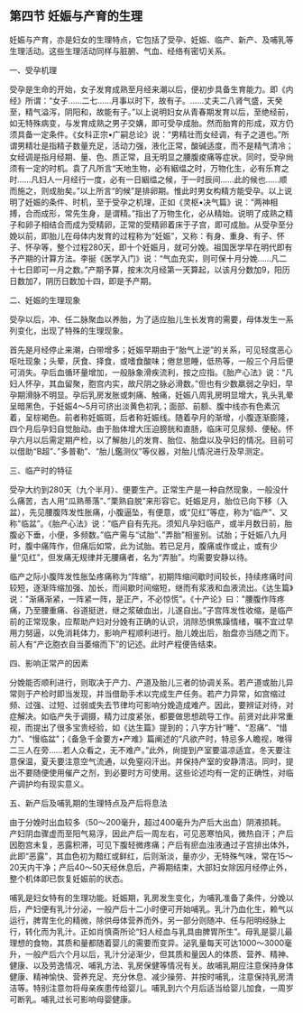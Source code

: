 ## 第四节 妊娠与产育的生理

妊娠与产育，亦是妇女的生理特点，它包括了受孕、妊娠、临产、新产、及哺乳等生理活动。这些生理活动同样与脏腑、气血、经络有密切关系。

一、受孕机理

受孕是生命的开始，女子发育成熟至月经来潮以后，便初步具备生育能力。即《内经》所谓：“女子……二七……月事以时下，故有子。……丈夫二八肾气盛，天癸至，精气溢泻，阴阳和，故能有子。”以上说明妇女从青春期发育以后，至绝经前，如无特殊病变，与发育成熟之男子交媾，即可受孕成胎。然而胎育的形成，双方仍须具备一定条件。《女科正宗•广嗣总论》说：“男精壮而女经调，有子之道也。”所谓男精壮是指精子数量充足，活动力强，液化正常，酸碱适度，而不是精气清冷；女经调是指月经期、量、色、质正常，且无明显之腰腹痠痛等症状。同时，受孕尙须有一定的时机。袁了凡所言“天地生物，必有絪缊之时，万物化生，必有乐育之时……凡妇人一月经行一度，必有一日絪缊之候，于一时辰间……此的候也……顺而施之，则成胎矣。”以上所言“的候”是排卵期。惟此时男女构精方能受孕。以上说明了妊娠的条件、时机，至于受孕之机理，正如《灵枢•决气篇》说：“两神相搏，合而成形，常先生身，是谓精。”指出了万物生化，必从精始。说明了成熟之精子和卵子相结合而成为受精卵，正常的受精卵着床于子宫，即可成胎。从受孕至分娩以前，即胎儿在母体内发育的过程称为“妊娠”，又称：有身、重身、有子、怀子、怀孕等，整个过程280天，即十个妊娠月，就可分娩。祖国医学早在明代即有予产期的计算方法。李挻《医学入门》说：“气血充实，则可保十月分娩……凡二十七日即可一月之数。”产期予算，按末次月经第一天算起，以该月分数加9，阳历日数加7，阴历日数加十四，即是予产期。

二、妊娠的生理现象

受孕以后，冲、任二脉聚血以养胎，为了适应胎儿生长发育的需要，母体发生一系列变化，出现了特殊的生理现象。

首先是月经停止来潮，白带增多；妊娠早期由于“胎气上逆”的关系，可见轻度恶心呕吐现象；头晕，厌食、择食，或嗜食酸味；倦怠思睡，低热等，一般三个月后便可消失。孕后血循环量增加，一般脉象滑疾流利，按之应指。《胎产心法》说：“凡妇人怀孕，其血留聚，胞宫内实，故尺阴之脉必滑数。”但也有少数羸弱之孕妇，早孕期滑脉不明显。孕后乳房发胀或刺痛、触痛，妊娠八周乳房明显增大，乳头乳晕呈暗黑色，于妊娠4～5月可挤出淡黄色初乳；面部、前额、腹中线亦有色素沉着，呈棕褐色。前者称妊娠斑，后者称妊娠线。随着孕月的渐增，小腹逐渐膨隆，四个月后孕妇自觉胎动。由于胎体增大压迫膀胱和直肠，临床可见尿频、便秘。怀孕六月以后需定期产检，以了解胎儿的发育、胎位、胎盘以及孕妇的情况。目前可以借助“B超”、”多普勒”、“胎儿鑑测仪”等仪器，对胎儿情况进行及早测定。

三、临产时的特征

受孕大约到280天（九个半月）、便要生产。正常生产是一种自然现象，一般没什么痛苦，古人用“瓜熟蒂落”、”栗熟自脱”来形容它。妊娠足月，胎位已向下移（入盆），先见腰腹阵发性胀痛，小腹逼坠，有便意，或“见红”等症，称为“临产”、又称"临盆”。《胎产心法》说：“临产自有先兆。须知凡孕妇临产，或半月数日前，胎腹必下垂，小便，多频数。”临产需与“试胎”、”弄胎”相鉴别。试胎；于妊娠八九月时，腹中痛阵作，但痛后如常，此为试胎。若已足月，腹痛或作或止，或有少量“见红”，但发痛无规律并无腰痛者，名为“弄胎”。均需要安静以待。

临产之际小腹阵发性胀坠疼痛称为“阵缩”，初期阵缩间歇时间较长，持续疼痛时间较短，逐渐阵缩加强、加长，而间歇时间缩短，继而有浆液和血液流出。《达生篇》说："渐痛渐紧，一阵紧一阵，是正产，不必惊慌”。《十产论》曰："腰腹作阵疼痛，乃至腰重痛、谷道挺迸，继之浆破血出，儿遂自出。”子宫阵发性收缩，是临产前的正常现象，应帮助产妇对分娩有正确的认识，消除恐惧焦躁情绪，嘱不宜过早用力努逼，以免消耗体力，影响产程顺利进行。胎儿娩出后，胎盘亦当随之而下。前人有“产讫胞衣自当萎缩而下”的记述。此时产程便告结束。

四、影响正常产的因素

分娩能否顺利进行，则取决于产力、产道及胎儿三者的协调关系。若产道或胎儿异常则于产检时即当发现，并当借助手术以完成生产任务。若产力异常，如宫缩过频、过强、过短、过弱或失去节律均可影响分娩造成难产。因此，要辨证对待，对症解决。如临产失于调摄，精力过度紧张，都要做思想疏导工作。前贤对此非常重视，而提出了很多宝贵经验，如《达生篇》提到的；八字方针“睡”、“忍痛”、“惜力”、“慢临盆"；《备急千金要方•产难》篇阐述的“凡欲产时，特忌多人瞻视，唯得二三人在旁……若人众看之，无不难产。”此外，尙提到产室要温凉适宜，冬天要注意保温，夏夭要注意空气流通，以免窒闷汗出。并保持产室的安静清洁。同时，提出不要随便使用催产之剂，到必要时方可使用。这些论述均有一定的正确性，对临产调护均有现实意义。

五、新产后及哺乳期的生理特点及产后将息法

由于分娩时出血较多（50〜200毫升，超过400毫升为产后大出血）阴液损耗。产妇阴血骤虚而至阳气易浮，因此产后一周左右，可见恶寒怕风，微热自汗；产后因胞宫未复，恶露积滞，可见下腹轻微疼痛；产后有瘀血浊液通过子宫排出体外，此即“恶露"，其血色初为黯红或鲜红，后则渐淡，量亦少，无特殊气味，常在15〜20天内干净；产后40〜50天经休息后，产褥期结束，大部妇女除因月经停止外，整个机体即已恢复妊娠前的状态。

哺乳是妇女特有的生理功能。妊娠期，乳房发生变化，为哺乳准备了条件，分娩以后，产妇便有乳汁分泌，一般产后十二小时便可开始哺乳。乳汁乃血化生，赖气以运行，脾胃生化的精微，除供母体营养而外，另一部分则随冲、任与阳明经脉上行，转化而为乳汁。正如肖慎斋所论“妇人经血与乳具由脾胃所生”。母乳是婴儿最理想的食物，其质和量都随着婴儿的需要而变异。泌乳量每天可达1000〜3000毫升，一般产后六个月以后，乳汁分泌渐少，但其质和量因人的体质、营养、精神、健康、以及劳逸情况、哺乳方法、乳房保健等情况有关。故哺乳期应注意保持身体健康、精神愉快、营养充足、充分休息、减少操劳、并按时哺乳，注意保持乳房清洁等。特别注意勿将母亲疾患传给婴儿。哺乳到六个月后适当给婴儿加食，一周岁可断乳。哺乳过长可影响母婴健康。
